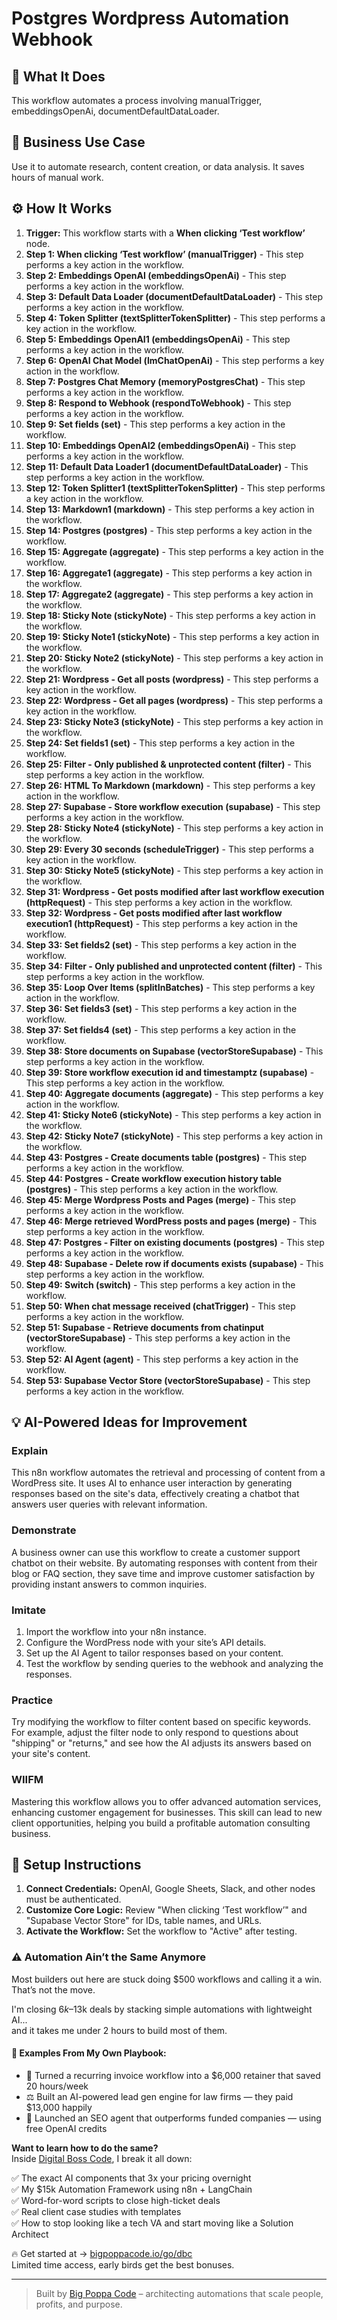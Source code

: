 # Postgres Wordpress Automation Webhook

## 🚀 What It Does
This workflow automates a process involving manualTrigger, embeddingsOpenAi, documentDefaultDataLoader.

## 💼 Business Use Case
Use it to automate research, content creation, or data analysis. It saves hours of manual work.

## ⚙️ How It Works
1.  **Trigger:** This workflow starts with a **When clicking ‘Test workflow’** node.
2. **Step 1: When clicking ‘Test workflow’ (manualTrigger)** - This step performs a key action in the workflow.
3. **Step 2: Embeddings OpenAI (embeddingsOpenAi)** - This step performs a key action in the workflow.
4. **Step 3: Default Data Loader (documentDefaultDataLoader)** - This step performs a key action in the workflow.
5. **Step 4: Token Splitter (textSplitterTokenSplitter)** - This step performs a key action in the workflow.
6. **Step 5: Embeddings OpenAI1 (embeddingsOpenAi)** - This step performs a key action in the workflow.
7. **Step 6: OpenAI Chat Model (lmChatOpenAi)** - This step performs a key action in the workflow.
8. **Step 7: Postgres Chat Memory (memoryPostgresChat)** - This step performs a key action in the workflow.
9. **Step 8: Respond to Webhook (respondToWebhook)** - This step performs a key action in the workflow.
10. **Step 9: Set fields (set)** - This step performs a key action in the workflow.
11. **Step 10: Embeddings OpenAI2 (embeddingsOpenAi)** - This step performs a key action in the workflow.
12. **Step 11: Default Data Loader1 (documentDefaultDataLoader)** - This step performs a key action in the workflow.
13. **Step 12: Token Splitter1 (textSplitterTokenSplitter)** - This step performs a key action in the workflow.
14. **Step 13: Markdown1 (markdown)** - This step performs a key action in the workflow.
15. **Step 14: Postgres (postgres)** - This step performs a key action in the workflow.
16. **Step 15: Aggregate (aggregate)** - This step performs a key action in the workflow.
17. **Step 16: Aggregate1 (aggregate)** - This step performs a key action in the workflow.
18. **Step 17: Aggregate2 (aggregate)** - This step performs a key action in the workflow.
19. **Step 18: Sticky Note (stickyNote)** - This step performs a key action in the workflow.
20. **Step 19: Sticky Note1 (stickyNote)** - This step performs a key action in the workflow.
21. **Step 20: Sticky Note2 (stickyNote)** - This step performs a key action in the workflow.
22. **Step 21: Wordpress - Get all posts (wordpress)** - This step performs a key action in the workflow.
23. **Step 22: Wordpress - Get all pages (wordpress)** - This step performs a key action in the workflow.
24. **Step 23: Sticky Note3 (stickyNote)** - This step performs a key action in the workflow.
25. **Step 24: Set fields1 (set)** - This step performs a key action in the workflow.
26. **Step 25: Filter - Only published &  unprotected content (filter)** - This step performs a key action in the workflow.
27. **Step 26: HTML To Markdown (markdown)** - This step performs a key action in the workflow.
28. **Step 27: Supabase - Store workflow execution (supabase)** - This step performs a key action in the workflow.
29. **Step 28: Sticky Note4 (stickyNote)** - This step performs a key action in the workflow.
30. **Step 29: Every 30 seconds (scheduleTrigger)** - This step performs a key action in the workflow.
31. **Step 30: Sticky Note5 (stickyNote)** - This step performs a key action in the workflow.
32. **Step 31: Wordpress - Get posts modified after last workflow execution (httpRequest)** - This step performs a key action in the workflow.
33. **Step 32: Wordpress - Get posts modified after last workflow execution1 (httpRequest)** - This step performs a key action in the workflow.
34. **Step 33: Set fields2 (set)** - This step performs a key action in the workflow.
35. **Step 34: Filter - Only published and unprotected content (filter)** - This step performs a key action in the workflow.
36. **Step 35: Loop Over Items (splitInBatches)** - This step performs a key action in the workflow.
37. **Step 36: Set fields3 (set)** - This step performs a key action in the workflow.
38. **Step 37: Set fields4 (set)** - This step performs a key action in the workflow.
39. **Step 38: Store documents on Supabase (vectorStoreSupabase)** - This step performs a key action in the workflow.
40. **Step 39: Store workflow execution id and timestamptz (supabase)** - This step performs a key action in the workflow.
41. **Step 40: Aggregate documents (aggregate)** - This step performs a key action in the workflow.
42. **Step 41: Sticky Note6 (stickyNote)** - This step performs a key action in the workflow.
43. **Step 42: Sticky Note7 (stickyNote)** - This step performs a key action in the workflow.
44. **Step 43: Postgres - Create documents table (postgres)** - This step performs a key action in the workflow.
45. **Step 44: Postgres - Create workflow execution history table (postgres)** - This step performs a key action in the workflow.
46. **Step 45: Merge Wordpress Posts and Pages (merge)** - This step performs a key action in the workflow.
47. **Step 46: Merge retrieved WordPress posts and pages (merge)** - This step performs a key action in the workflow.
48. **Step 47: Postgres - Filter on existing documents (postgres)** - This step performs a key action in the workflow.
49. **Step 48: Supabase - Delete row if documents exists (supabase)** - This step performs a key action in the workflow.
50. **Step 49: Switch (switch)** - This step performs a key action in the workflow.
51. **Step 50: When chat message received (chatTrigger)** - This step performs a key action in the workflow.
52. **Step 51: Supabase - Retrieve documents from chatinput (vectorStoreSupabase)** - This step performs a key action in the workflow.
53. **Step 52: AI Agent (agent)** - This step performs a key action in the workflow.
54. **Step 53: Supabase Vector Store (vectorStoreSupabase)** - This step performs a key action in the workflow.

## 💡 AI-Powered Ideas for Improvement
### Explain
This n8n workflow automates the retrieval and processing of content from a WordPress site. It uses AI to enhance user interaction by generating responses based on the site's data, effectively creating a chatbot that answers user queries with relevant information.

### Demonstrate
A business owner can use this workflow to create a customer support chatbot on their website. By automating responses with content from their blog or FAQ section, they save time and improve customer satisfaction by providing instant answers to common inquiries.

### Imitate
1. Import the workflow into your n8n instance.
2. Configure the WordPress node with your site’s API details.
3. Set up the AI Agent to tailor responses based on your content.
4. Test the workflow by sending queries to the webhook and analyzing the responses.

### Practice
Try modifying the workflow to filter content based on specific keywords. For example, adjust the filter node to only respond to questions about "shipping" or "returns," and see how the AI adjusts its answers based on your site's content.

### WIIFM
Mastering this workflow allows you to offer advanced automation services, enhancing customer engagement for businesses. This skill can lead to new client opportunities, helping you build a profitable automation consulting business.

## 🔧 Setup Instructions
1. **Connect Credentials:** OpenAI, Google Sheets, Slack, and other nodes must be authenticated.
2. **Customize Core Logic:** Review "When clicking ‘Test workflow’" and "Supabase Vector Store" for IDs, table names, and URLs.
3. **Activate the Workflow:** Set the workflow to "Active" after testing.

### ⚠️ Automation Ain’t the Same Anymore

Most builders out here are stuck doing $500 workflows and calling it a win.  
That’s not the move.  

I'm closing $6k–$13k deals by stacking simple automations with lightweight AI...  
and it takes me under 2 hours to build most of them.

#### 🧠 Examples From My Own Playbook:
- 🔁 Turned a recurring invoice workflow into a $6,000 retainer that saved 20 hours/week  
- ⚖️ Built an AI-powered lead gen engine for law firms — they paid $13,000 happily  
- 🚀 Launched an SEO agent that outperforms funded companies — using free OpenAI credits  

**Want to learn how to do the same?**  
Inside [Digital Boss Code](https://bigpoppacode.io/go/dbc), I break it all down:

✅ The exact AI components that 3x your pricing overnight  
✅ My $15k Automation Framework using n8n + LangChain  
✅ Word-for-word scripts to close high-ticket deals  
✅ Real client case studies with templates  
✅ How to stop looking like a tech VA and start moving like a Solution Architect  

🔥 Get started at → [bigpoppacode.io/go/dbc](https://bigpoppacode.io/go/dbc)  
Limited time access, early birds get the best bonuses.

---
> Built by [Big Poppa Code](https://bigpoppacode.io) – architecting automations that scale people, profits, and purpose.
